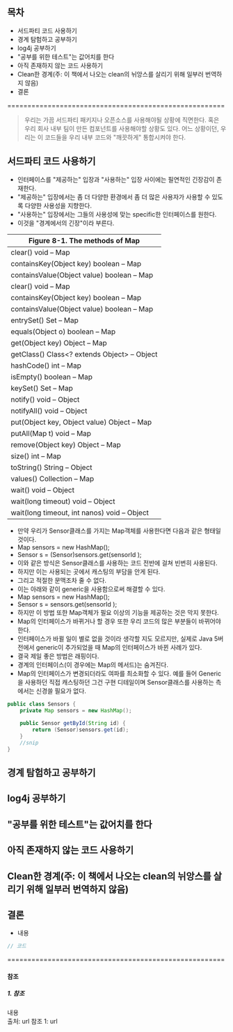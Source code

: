 ## 목차 ##
- 서드파티 코드 사용하기
- 경계 탐험하고 공부하기
- log4j 공부하기
- "공부를 위한 테스트"는 값어치를 한다
- 아직 존재하지 않는 코드 사용하기
- Clean한 경계(주: 이 책에서 나오는 clean의 뉘앙스를 살리기 위해 일부러 번역하지 않음)
- 결론

======================================================

> 우리는 가끔 서드파티 패키지나 오픈소스를 사용해야될 상황에 직면한다. 혹은 우리 회사 내부 팀이 만든 컴포넌트를 사용해야할 상황도 있다.
어느 상황이던, 우리는 이 코드들을 우리 내부 코드와 "깨끗하게" 통합시켜야 한다.

## 서드파티 코드 사용하기 ##
- 인터페이스를 "제공하는" 입장과 "사용하는" 입장 사이에는 필연적인 긴장감이 존재한다.
 - "제공하는" 입장에서는 좀 더 다양한 환경에서 좀 더 많은 사용자가 사용할 수 있도록 다양한 사용성을 지향한다.
 - "사용하는" 입장에서는 그들의 사용성에 맞는 specific한 인터페이스를 원한다.
 - 이것을 "경계에서의 긴장"이라 부른다.  
 
| Figure 8-1. The methods of Map              |
| ------------------------------------------- |
| clear() void – Map                          |
| containsKey(Object key) boolean – Map       |
| containsValue(Object value) boolean – Map   |
| clear() void – Map                          |
| containsKey(Object key) boolean – Map       |
| containsValue(Object value) boolean – Map   |
| entrySet() Set – Map                        |
| equals(Object o) boolean – Map              |
| get(Object key) Object – Map                |
| getClass() Class<? extends Object> – Object |
| hashCode() int – Map                        |
| isEmpty() boolean – Map                     |
| keySet() Set – Map                          |
| notify() void – Object                      |
| notifyAll() void – Object                   |
| put(Object key, Object value) Object – Map  |
| putAll(Map t) void – Map                    |
| remove(Object key) Object – Map             |
| size() int – Map                            |
| toString() String – Object                  |
| values() Collection – Map                   |
| wait() void – Object                        |
| wait(long timeout) void – Object            |
| wait(long timeout, int nanos) void – Object |
- 만약 우리가 Sensor클래스를 가지는 Map객체를 사용한다면 다음과 같은 형태일 것이다.
 - Map sensors = new HashMap();
 - Sensor s = (Sensor)sensors.get(sensorId );
 - 이와 같은 방식은 Sensor클래스를 사용하는 코드 전반에 걸쳐 빈번히 사용된다.
 - 하지만 이는 사용되는 곳에서 캐스팅의 부담을 안게 된다.
 - 그리고 적절한 문맥조차 줄 수 없다.
- 이는 아래와 같이 generic을 사용함으로써 해결할 수 있다.
 - Map<Sensor> sensors = new HashMap<Sensor>();
 - Sensor s = sensors.get(sensorId );
 - 하지만 이 방법 또한 Map객체가 필요 이상의 기능을 제공하는 것은 막지 못한다.
- Map의 인터페이스가 바뀌거나 할 경우 또한 우리 코드의 많은 부분들이 바뀌어야 한다.
 - 인터페이스가 바뀔 일이 별로 없을 것이라 생각할 지도 모르지만, 실제로 Java 5버전에서 generic이 추가되었을 때 Map의 인터페이스가 바뀐 사례가 있다.
- 결국 제일 좋은 방법은 래핑이다.
 - 경계의 인터페이스(이 경우에는 Map의 메서드)는 숨겨진다.
 - Map의 인터페이스가 변경되더라도 여파를 최소화할 수 있다. 예를 들어 Generic을 사용하던 직접 캐스팅하던 그건 구현 디테일이며 Sensor클래스를 사용하는 측에서는 신경쓸 필요가 없다.
```java
public class Sensors {
    private Map sensors = new HashMap();
    
    public Sensor getById(String id) {
        return (Sensor)sensors.get(id);
    }
    //snip
}
```
## 경계 탐험하고 공부하기 ##
## log4j 공부하기 ##
## "공부를 위한 테스트"는 값어치를 한다 ##
## 아직 존재하지 않는 코드 사용하기 ##
## Clean한 경계(주: 이 책에서 나오는 clean의 뉘앙스를 살리기 위해 일부러 번역하지 않음) ##
## 결론 ##


- 내용
```java
// 코드
```
======================================================

#### 참조 ####
##### 1. 참조 #####
내용  
출처: url
참조 1: url
